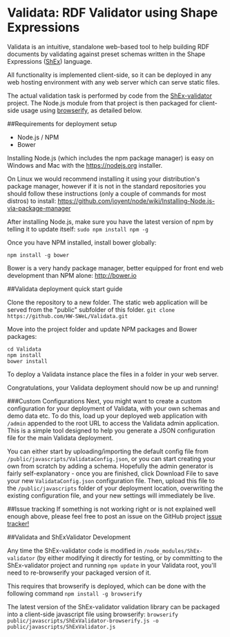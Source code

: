 # Validata: RDF Validator using Shape Expressions
Validata is an intuitive, standalone web-based tool to help building RDF documents by validating against preset schemas written in the Shape Expressions ([ShEx](http://shex.io/shex-primer/)) language.  

All functionality is implemented client-side, so it can be deployed in any web hosting environment with any web server which can serve static files.  

The actual validation task is performed by code from the [ShEx-validator](https://github.com/HW-SWeL/ShEx-validator) project. The Node.js module from that project is then packaged for client-side usage using [browserify](http://browserify.org/), as detailed below.  

##Requirements for deployment setup
* Node.js / NPM
* Bower

Installing Node.js (which includes the npm package manager) is easy on Windows and Mac with the https://nodejs.org installer.

On Linux we would recommend installing it using your distribution's package manager, however if it is not in the standard repositories you should follow these instructions (only a couple of commands for most distros) to install:
https://github.com/joyent/node/wiki/Installing-Node.js-via-package-manager 

After installing Node.js, make sure you have the latest version of npm by telling it to update itself: 
```sudo npm install npm -g``` 

Once you have NPM installed, install bower globally: 
```
npm install -g bower
```

Bower is a very handy package manager, better equipped for front end web development than NPM alone: http://bower.io 


##Validata deployment quick start guide 

Clone the repository to a new folder. The static web application will be served from the "public" subfolder of this folder. 
```git clone https://github.com/HW-SWeL/Validata.git```

Move into the project folder and update NPM packages and Bower packages: 
```
cd Validata
npm install
bower install
``` 

To deploy a Validata instance place the files in a folder in your web server.

Congratulations, your Validata deployment should now be up and running! 

###Custom Configurations
Next, you might want to create a custom configuration for your deployment of Validata, with your own schemas and demo data etc. 
To do this, load up your deployed web application with ```/admin``` appended to the root URL to access the Validata admin application. This is a simple tool designed to help you generate a JSON configuration file for the main Validata deployment.

You can either start by uploading/importing the default config file from ```/public/javascripts/ValidataConfig.json```, or you can start creating your own from scratch by adding a schema. 
Hopefully the admin generator is fairly self-explanatory - once you are finished, click Download File to save your new ```ValidataConfig.json``` configuration file.  Then, upload this file to the ```/public/javascripts``` folder of your deployment location, overwriting the existing configuration file, and your new settings will immediately be live. 

##Issue tracking 
If something is not working right or is not explained well enough above, please feel free to post an issue on the GitHub project [issue tracker!](https://github.com/HW-SWeL/Validata/issues) 

##Validata and ShExValidator Development

Any time the ShEx-validator code is modified in ```/node_modules/ShEx-validator``` (by either modifying it directly for testing, or by committing to the ShEx-validator project and running ```npm update``` in your Validata root, you'll need to re-browserify your packaged version of it.

This requires that browserify is deployed, which can be done with the following command
```npm install -g browserify```

The latest version of the ShEx-validator validation library can be packaged into a client-side javascript file using browserify: 
```browserify public/javascripts/ShExValidator-browserify.js -o public/javascripts/ShExValidator.js``` 
